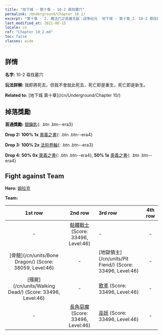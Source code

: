 ```yaml
---
title: "地下城 - 第十章 - 10-2 尋找墓穴"
permalink: /Underground/Chapter 10_2/
excerpt: "第十章 - 2. 魔法门之英雄无敌：战争纪元  地下城 - 第十章_2. 10-2 尋找墓穴"
last_modified_at: 2021-06-15
locale: cn
ref: "Chapter 10_2.md"
toc: false
classes: wide
---
```


## 詳情

 **名字:** 10-2 尋找墓穴

 **玩法詳解:**       我即將死去，但我不會就此死去，死亡即是重生，死亡即是新生。

 **Related to:** [地下城 第十章](/cn/Underground/Chapter 10/)

## 掉落獎勵

 **首通獎勵:** [銀鑰匙](/cn/Items/con_693/){: .btn .btn--era3}

 **Drop 2:** **100% 1x** [奧義之書](/cn/Items/mat_46/){: .btn .btn--era4}

 **Drop 3:** **100% 2x** [法術卷軸](/cn/Items/con_694/){: .btn .btn--era3}

 **Drop 4:** **50% 0x** [奧義之書](/cn/Items/mat_39/){: .btn .btn--era4}, **50% 1x** [奧義之書](/cn/Items/mat_39/){: .btn .btn--era4}


## Fight against Team
 **Hero:** [姆拉克](/cn/heroes/Mullich/)

 **Team:**


  | 1st row | 2nd row | 3rd row | 4th row |
  |:----:|:----:|:----|:----:|
  | - | [骷髏戰士](/cn/units/Skeleton/) (Score: 33496, Level:46)  | - | - |
  | [骨龍](/cn/units/Bone Dragon/) (Score: 38059, Level:46)  | - | [地獄領主](/cn/units/Pit Fiend/) (Score: 33496, Level:46)  | - |
  | [殭屍](/cn/units/Walking Dead/) (Score: 33496, Level:46)  | - | [歌革](/cn/units/Gog/) (Score: 33496, Level:46)  | - |
  | - | [長角惡魔](/cn/units/Demon/) (Score: 33496, Level:46)  | [巫妖](/cn/units/Lich/) (Score: 33496, Level:46)  | - |


